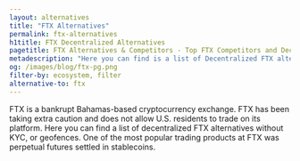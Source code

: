```yaml
---
layout: alternatives
title: "FTX Alternatives"
permalink: ftx-alternatives
h1title: FTX Decentralized Alternatives
pagetitle: FTX Alternatives & Competitors - Top FTX Competitors and Decentralized Alternatives
metadescription: "Here you can find is a list of Decentralized FTX alternatives. FTX is a bankrupt Bahamas-based cryptocurrency exchange. FTX has been taking extra caution and does not allow U.S. residents to trade on its platform"
og: /images/blog/ftx-pg.png
filter-by: ecosystem, filter
alternative-to: ftx
---
```


FTX is a bankrupt Bahamas-based cryptocurrency exchange. FTX has been taking extra caution and does not allow U.S. residents to trade on its platform. Here you can find a list of decentralized FTX alternatives without KYC, or geofences. One of the most popular trading products at FTX was perpetual futures settled in stablecoins.
